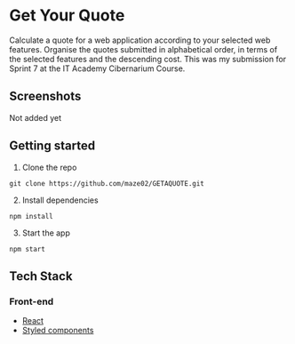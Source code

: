 # Get Your Quote

Calculate a quote for a web application according to your selected web features.
Organise the quotes submitted in alphabetical order, in terms of the selected features and the descending cost.
This was my submission for Sprint 7 at the IT Academy Cibernarium Course.

## Screenshots

Not added yet

## Getting started

1. Clone the repo

```
git clone https://github.com/maze02/GETAQUOTE.git
```

2. Install dependencies

```
npm install
```

3. Start the app

```
npm start
```

## Tech Stack

### Front-end

- [React](https://reactjs.org/)
- [Styled components]( https://styled-components.com/)

